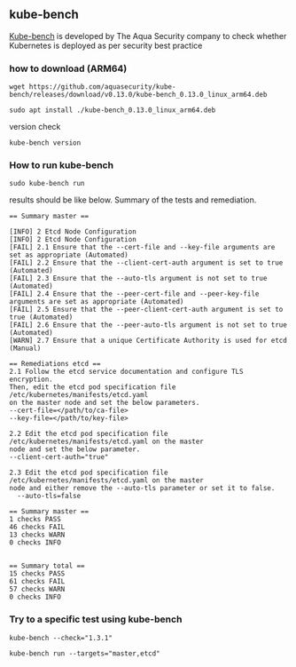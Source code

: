 ## kube-bench

[Kube-bench](https://github.com/aquasecurity/kube-bench) is developed by The Aqua Security company to check whether Kubernetes is deployed as per security best practice


### how to download  (ARM64)

```
wget https://github.com/aquasecurity/kube-bench/releases/download/v0.13.0/kube-bench_0.13.0_linux_arm64.deb

```


```
sudo apt install ./kube-bench_0.13.0_linux_arm64.deb 
```

version check 

```
kube-bench version
```


### How to run kube-bench

```
sudo kube-bench run
```


results should be like below. Summary of the tests and remediation.

```
== Summary master ==

[INFO] 2 Etcd Node Configuration
[INFO] 2 Etcd Node Configuration
[FAIL] 2.1 Ensure that the --cert-file and --key-file arguments are set as appropriate (Automated)
[FAIL] 2.2 Ensure that the --client-cert-auth argument is set to true (Automated)
[FAIL] 2.3 Ensure that the --auto-tls argument is not set to true (Automated)
[FAIL] 2.4 Ensure that the --peer-cert-file and --peer-key-file arguments are set as appropriate (Automated)
[FAIL] 2.5 Ensure that the --peer-client-cert-auth argument is set to true (Automated)
[FAIL] 2.6 Ensure that the --peer-auto-tls argument is not set to true (Automated)
[WARN] 2.7 Ensure that a unique Certificate Authority is used for etcd (Manual)

== Remediations etcd ==
2.1 Follow the etcd service documentation and configure TLS encryption.
Then, edit the etcd pod specification file /etc/kubernetes/manifests/etcd.yaml
on the master node and set the below parameters.
--cert-file=</path/to/ca-file>
--key-file=</path/to/key-file>

2.2 Edit the etcd pod specification file /etc/kubernetes/manifests/etcd.yaml on the master
node and set the below parameter.
--client-cert-auth="true"

2.3 Edit the etcd pod specification file /etc/kubernetes/manifests/etcd.yaml on the master
node and either remove the --auto-tls parameter or set it to false.
  --auto-tls=false

== Summary master ==
1 checks PASS
46 checks FAIL
13 checks WARN
0 checks INFO


== Summary total ==
15 checks PASS
61 checks FAIL
57 checks WARN
0 checks INFO
```

### Try to a specific test using kube-bench

```
kube-bench --check="1.3.1"
```


```
kube-bench run --targets="master,etcd"
```
